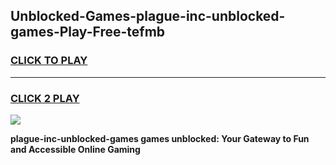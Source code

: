 
## Unblocked-Games-plague-inc-unblocked-games-Play-Free-tefmb
<h3>
<a href="https://premium76.site?title=plague-inc-unblocked-games&ref=21A">CLICK TO PLAY</a></h3>
<hr>

<h3>
<a href="https://premium76.site?title=plague-inc-unblocked-games&ref=21A">CLICK 2 PLAY</a>
  
</h3>

<a href="https://premium76.site?title=plague-inc-unblocked-games&ref=21A"><img src="https://clearcache.store/games.png"></a>


**plague-inc-unblocked-games games unblocked: Your Gateway to Fun and Accessible Online Gaming**
